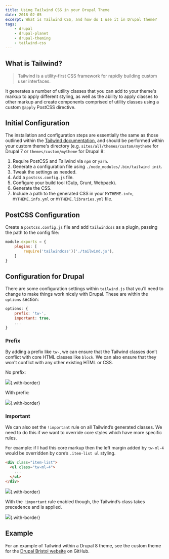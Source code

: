 ```yaml
---
title: Using Tailwind CSS in your Drupal Theme
date: 2018-02-05
excerpt: What is Tailwind CSS, and how do I use it in Drupal theme?
tags:
    - drupal
    - drupal-planet
    - drupal-theming
    - tailwind-css
---
```


## What is Tailwind?

> Tailwind is a utility-first CSS framework for rapidly building custom user
> interfaces.

It generates a number of utility classes that you can add to your theme's markup
to apply different styling, as well as the ability to apply classes to other
markup and create components comprised of utility classes using a custom
`@apply` PostCSS directive.

## Initial Configuration

The installation and configuration steps are essentially the same as those
outlined within the [Tailwind documentation][1], and should be performed within
your custom theme's directory (e.g. `sites/all/themes/custom/mytheme` for Drupal
7 or `themes/custom/mytheme` for Drupal 8:

1. Require PostCSS and Tailwind via `npm` or `yarn`.
1. Generate a configuration file using `./node_modules/.bin/tailwind init`.
1. Tweak the settings as needed.
1. Add a `postcss.config.js` file.
1. Configure your build tool (Gulp, Grunt, Webpack).
1. Generate the CSS.
1. Include a path to the generated CSS in your `MYTHEME.info`,
   `MYTHEME.info.yml` or `MYTHEME.libraries.yml` file.

## PostCSS Configuration

Create a `postcss.config.js` file and add `tailwindcss` as a plugin, passing the
path to the config file:

```js
module.exports = {
    plugins: [
        require('tailwindcss')('./tailwind.js'),
    ]
}
```

## Configuration for Drupal

There are some configuration settings within `tailwind.js` that you’ll need to
change to make things work nicely with Drupal. These are within the `options`
section:

```js
options: {
    prefix: 'tw-',
    important: true,
    ...
}
```

### Prefix

By adding a prefix like `tw-`, we can ensure that the Tailwind classes don’t
conflict with core HTML classes like `block`. We can also ensure that they won't
conflict with any other existing HTML or CSS.

No prefix:

![](/images/blog/using-tailwind-drupal/prefix-1.png){.with-border}

With prefix:

![](/images/blog/using-tailwind-drupal/prefix-2.png){.with-border}

### Important

We can also set the `!important` rule on all Tailwind’s generated classes. We
need to do this if we want to override core styles which have more specific
rules.

For example: if I had this core markup then the left margin added by `tw-ml-4`
would be overridden by core’s `.item-list ul` styling.

```html
<div class="item-list">
  <ul class="tw-ml-4">
    ...
  </ul>
</div>
```

![](/images/blog/using-tailwind-drupal/important-1.png){.with-border}

With the `!important` rule enabled though, the Tailwind’s class takes precedence
and is applied.

![](/images/blog/using-tailwind-drupal/important-2.png){.with-border}

## Example

For an example of Tailwind within a Drupal 8 theme, see the custom theme for the
[Drupal Bristol website][0] on GitHub.

[0]:
  https://github.com/drupalbristol/drupal-bristol-website/tree/master/web/themes/custom/drupalbristol
[1]: https://tailwindcss.com/docs/installation
[2]: https://www.npmjs.com/get-npm
[3]: https://yarnpkg.com/lang/en/docs/install
